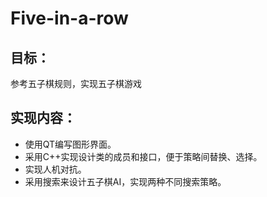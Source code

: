 # Five-in-a-row
## 目标：
参考五子棋规则，实现五子棋游戏
## 实现内容：
- 使用QT编写图形界面。
- 采用C++实现设计类的成员和接口，便于策略间替换、选择。
- 实现人机对抗。
- 采用搜索来设计五子棋AI，实现两种不同搜索策略。
